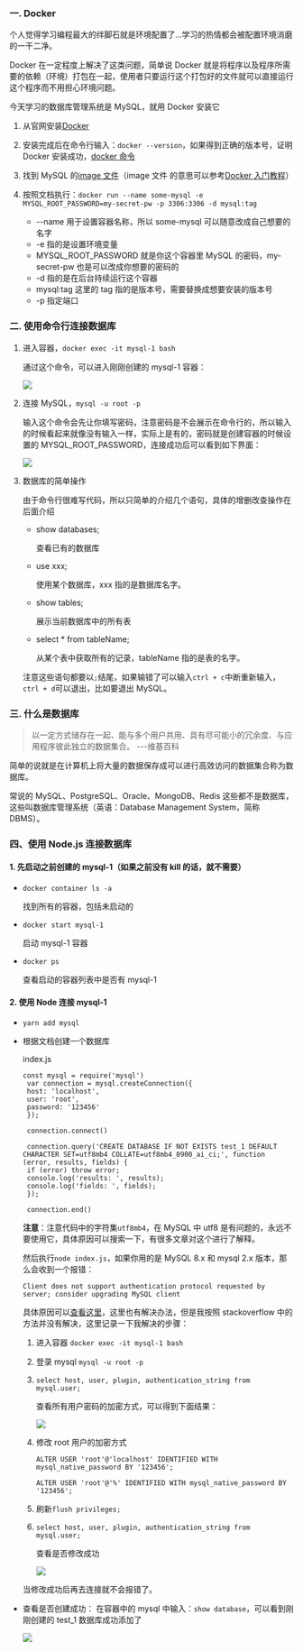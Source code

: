 ### 一. Docker

个人觉得学习编程最大的绊脚石就是环境配置了...学习的热情都会被配置环境消磨的一干二净。

Docker 在一定程度上解决了这类问题，简单说 Docker 就是将程序以及程序所需要的依赖（环境）打包在一起，使用者只要运行这个打包好的文件就可以直接运行这个程序而不用担心环境问题。

今天学习的数据库管理系统是 MySQL，就用 Docker 安装它

1. 从官网安装[Docker](https://hub.docker.com/)
2. 安装完成后在命令行输入：`docker --version`，如果得到正确的版本号，证明 Docker 安装成功，[docker 命令](https://docs.docker.com/engine/reference/commandline/docker/)
3. 找到 MySQL 的[image 文件](https://hub.docker.com/_/mysql)（image 文件 的意思可以参考[Docker 入门教程](http://www.ruanyifeng.com/blog/2018/02/docker-tutorial.html)）
4. 按照文档执行：`docker run --name some-mysql -e MYSQL_ROOT_PASSWORD=my-secret-pw -p 3306:3306 -d mysql:tag`

   - --name 用于设置容器名称，所以 some-mysql 可以随意改成自己想要的名字
   - -e 指的是设置环境变量
   - MYSQL_ROOT_PASSWORD 就是你这个容器里 MySQL 的密码，my-secret-pw 也是可以改成你想要的密码的
   - -d 指的是在后台持续运行这个容器
   - mysql:tag 这里的 tag 指的是版本号，需要替换成想要安装的版本号
   - -p 指定端口

### 二. 使用命令行连接数据库

1. 进入容器，`docker exec -it mysql-1 bash`

   通过这个命令，可以进入刚刚创建的 mysql-1 容器：

   ![](/madao.github.io/database/images/articles/node/database/image1.png)

2. 连接 MySQL，`mysql -u root -p`

   输入这个命令会先让你填写密码，注意密码是不会展示在命令行的，所以输入的时候看起来就像没有输入一样，实际上是有的，密码就是创建容器的时候设置的 MYSQL_ROOT_PASSWORD，连接成功后可以看到如下界面：

   ![](/madao.github.io/database/images/articles/node/database/image2.png)

3. 数据库的简单操作

   由于命令行很难写代码，所以只简单的介绍几个语句，具体的增删改查操作在后面介绍

   - show databases;

     查看已有的数据库

   - use xxx;

     使用某个数据库，xxx 指的是数据库名字。

   - show tables;

     展示当前数据库中的所有表

   - select \* from tableName;

     从某个表中获取所有的记录，tableName 指的是表的名字。

   注意这些语句都要以`;`结尾，如果输错了可以输入`ctrl + c`中断重新输入，`ctrl + d`可以退出，比如要退出 MySQL。

### 三. 什么是数据库

> 以一定方式储存在一起、能与多个用户共用、具有尽可能小的冗余度、与应用程序彼此独立的数据集合。 ---维基百科

简单的说就是在计算机上将大量的数据保存成可以进行高效访问的数据集合称为数据库。

常说的 MySQL、PostgreSQL、Oracle、MongoDB、Redis 这些都不是数据库，这些叫数据库管理系统（英语：Database Management System，简称 DBMS）。

### 四、使用 Node.js 连接数据库

#### 1. 先启动之前创建的 mysql-1（如果之前没有 kill 的话，就不需要）

- `docker container ls -a`

  找到所有的容器，包括未启动的

- `docker start mysql-1`

  启动 mysql-1 容器

- `docker ps`

  查看启动的容器列表中是否有 mysql-1

#### 2. 使用 Node 连接 mysql-1

- `yarn add mysql`
- 根据文档创建一个数据库

  index.js

  ```
  const mysql = require('mysql')
   var connection = mysql.createConnection({
   host: 'localhost',
   user: 'root',
   password: '123456'
   });

   connection.connect()

   connection.query('CREATE DATABASE IF NOT EXISTS test_1 DEFAULT CHARACTER SET=utf8mb4 COLLATE=utf8mb4_0900_ai_ci;', function (error, results, fields) {
   if (error) throw error;
   console.log('results: ', results);
   console.log('fields: ', fields);
   });

   connection.end()
  ```

  **注意**：注意代码中的字符集`utf8mb4`，在 MySQL 中 utf8 是有问题的，永远不要使用它，具体原因可以搜索一下，有很多文章对这个进行了解释。

  然后执行`node index.js`，如果你用的是 MySQL 8.x 和 mysql 2.x 版本，那么会收到一个报错：

  `Client does not support authentication protocol requested by server; consider upgrading MySQL client`

  具体原因可以[查看这里](https://stackoverflow.com/questions/50093144/mysql-8-0-client-does-not-support-authentication-protocol-requested-by-server)，这里也有解决办法，但是我按照 stackoverflow 中的方法并没有解决，这里记录一下我解决的步骤：

  1. 进入容器 `docker exec -it mysql-1 bash`
  2. 登录 mysql `mysql -u root -p`
  3. `select host, user, plugin, authentication_string from mysql.user;`

     查看所有用户密码的加密方式，可以得到下面结果：

     ![](/madao.github.io/database/images/articles/node/database/image3.png)

  4. 修改 root 用户的加密方式

     `ALTER USER 'root'@'localhost' IDENTIFIED WITH mysql_native_password BY '123456';`

     `ALTER USER 'root'@'%' IDENTIFIED WITH mysql_native_password BY '123456';`

  5. 刷新`flush privileges;`
  6. `select host, user, plugin, authentication_string from mysql.user;`

     查看是否修改成功

     ![](/madao.github.io/database/images/articles/node/database/image4.png)

  当修改成功后再去连接就不会报错了。

- 查看是否创建成功：
  在容器中的 mysql 中输入：`show database`，可以看到刚刚创建的 test_1 数据库成功添加了

  ![](/madao.github.io/database/images/articles/node/database/image5.png)
